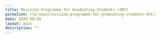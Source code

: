 ```yaml
---
title: Revision Programme for Graduating Students (4NT)
permalink: /lp-news/revision-programme-for-graduating-students-4nt/
date: 2020-08-28
layout: post
description: ""
---
```

